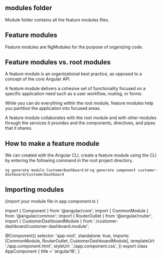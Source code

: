 ## modules folder

Module folder contains all the feature modules files.

## Feature modules

Feature modules are NgModules for the purpose of organizing code.

## Feature modules vs. root modules

A feature module is an organizational best practice, as opposed to a concept of the core Angular API.

A feature module delivers a cohesive set of functionality focused on a specific application need such as a user workflow, routing, or forms.

While you can do everything within the root module, feature modules help you partition the application into focused areas.

A feature module collaborates with the root module and with other modules through the services it provides and the components, directives, and pipes that it shares.

## How to make a feature module

We can created with the Angular CLI, create a feature module using the CLI by entering the following command in the root project directory.

`ng generate module CustomerDashboard` or `ng generate component customer-dashboard/CustomerDashboard`

## Importing modules

(import your module file in app.component.ts )

import { Component } from '@angular/core';
import { CommonModule } from '@angular/common';
import { RouterOutlet } from '@angular/router';
import { CustomerDashboardModule } from './customer-dashboard/customer-dashboard.module';

@Component({
selector: 'app-root',
standalone: true,
imports: [CommonModule, RouterOutlet, CustomerDashboardModule],
templateUrl: './app.component.html',
styleUrl: './app.component.css',
})
export class AppComponent {
title = 'angular18';
}
